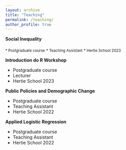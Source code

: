 ```yaml
---
layout: archive
title: "Teaching"
permalink: /teaching/
author_profile: true
---
```

**Social Inequality**

<sub>* Postgraduate course</sub>
<sub>* Teaching Assistant</sub>
<sub>* Hertie School 2023</sub>
  
**Introduction do R Workshop** 
* Postgraduate course
* Lecturer
* Hertie School 2023

**Public Policies and Demographic Change**
* Postgraduate course
* Teaching Assistant
* Hertie School 2022

**Applied Logistic Regression**
* Postgraduate course
* Teaching Assistant
* Hertie School 2022
